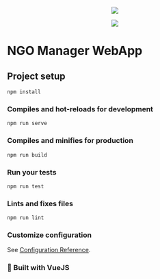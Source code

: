 <p align="center">
<img src="https://i.imgur.com/ki0rbrX.png">
</p>
<p align="center">
<img src="https://cdn.vuetifyjs.com/images/logos/vuetify-logo-300.png">
</p>


# NGO Manager WebApp 

## Project setup
```
npm install
```

### Compiles and hot-reloads for development
```
npm run serve
```

### Compiles and minifies for production
```
npm run build
```

### Run your tests
```
npm run test
```

### Lints and fixes files
```
npm run lint
```

### Customize configuration
See [Configuration Reference](https://cli.vuejs.org/config/).

### 🔨 Built with VueJS 

